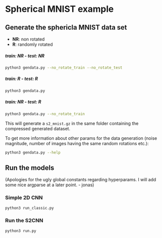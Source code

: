 # Spherical MNIST example

## Generate the sphericla MNIST data set

- __NR__: non rotated
- __R__: randomly rotated

##### train: __NR__ - test: __NR__
```bash
python3 gendata.py --no_rotate_train --no_rotate_test
```

##### train: __R__ - test: __R__
```bash
python3 gendata.py
```

##### train: __NR__ - test: __R__
```bash
python3 gendata.py --no_rotate_train
```

This will generate a `s2_mnist.gz` in the same folder containing the compressed generated dataset.

To get more information about other params for the data generation (noise magnitude, number of images having the same random rotations etc.):
```bash
python3 gendata.py --help
```

## Run the models

(Apologies for the ugly global constants regarding hyperparams. I will add some nice argparse at a later point. - jonas)

### Simple 2D CNN

```bash
python3 run_classic.py
```

### Run the S2CNN

```bash
python3 run.py
```
